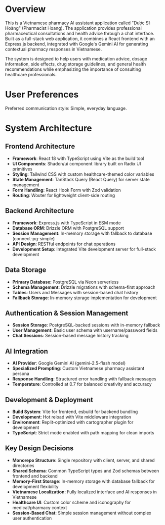 # Overview

This is a Vietnamese pharmacy AI assistant application called "Dược Sĩ Hoàng" (Pharmacist Hoang). The application provides professional pharmaceutical consultations and health advice through a chat interface. Built as a full-stack web application, it combines a React frontend with an Express.js backend, integrated with Google's Gemini AI for generating contextual pharmacy responses in Vietnamese.

The system is designed to help users with medication advice, dosage information, side effects, drug storage guidelines, and general health recommendations while emphasizing the importance of consulting healthcare professionals.

# User Preferences

Preferred communication style: Simple, everyday language.

# System Architecture

## Frontend Architecture
- **Framework**: React 18 with TypeScript using Vite as the build tool
- **UI Components**: Shadcn/ui component library built on Radix UI primitives
- **Styling**: Tailwind CSS with custom healthcare-themed color variables
- **State Management**: TanStack Query (React Query) for server state management
- **Form Handling**: React Hook Form with Zod validation
- **Routing**: Wouter for lightweight client-side routing

## Backend Architecture
- **Framework**: Express.js with TypeScript in ESM mode
- **Database ORM**: Drizzle ORM with PostgreSQL support
- **Session Management**: In-memory storage with fallback to database (connect-pg-simple)
- **API Design**: RESTful endpoints for chat operations
- **Development Setup**: Integrated Vite development server for full-stack development

## Data Storage
- **Primary Database**: PostgreSQL via Neon serverless
- **Schema Management**: Drizzle migrations with schema-first approach
- **Tables**: Users and Messages with session-based chat history
- **Fallback Storage**: In-memory storage implementation for development

## Authentication & Session Management
- **Session Storage**: PostgreSQL-backed sessions with in-memory fallback
- **User Management**: Basic user schema with username/password fields
- **Chat Sessions**: Session-based message history tracking

## AI Integration
- **AI Provider**: Google Gemini AI (gemini-2.5-flash model)
- **Specialized Prompting**: Custom Vietnamese pharmacy assistant persona
- **Response Handling**: Structured error handling with fallback messages
- **Temperature**: Controlled at 0.7 for balanced creativity and accuracy

## Development & Deployment
- **Build System**: Vite for frontend, esbuild for backend bundling
- **Development**: Hot reload with Vite middleware integration
- **Environment**: Replit-optimized with cartographer plugin for development
- **TypeScript**: Strict mode enabled with path mapping for clean imports

## Key Design Decisions
- **Monorepo Structure**: Single repository with client, server, and shared directories
- **Shared Schema**: Common TypeScript types and Zod schemas between frontend and backend
- **Memory-First Storage**: In-memory storage with database fallback for development flexibility
- **Vietnamese Localization**: Fully localized interface and AI responses in Vietnamese
- **Healthcare UI**: Custom color scheme and iconography for medical/pharmacy context
- **Session-Based Chat**: Simple session management without complex user authentication